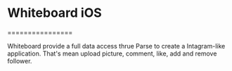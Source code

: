 # Whiteboard iOS
================

Whiteboard provide a full data access thrue Parse to create a Intagram-like application. That's mean upload picture, comment, like, add and remove follower. 


